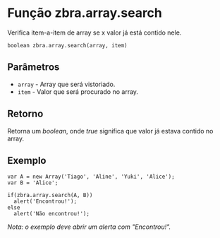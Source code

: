 # Função zbra.array.search

Verifica item-a-item de array se x valor já está contido nele.

    boolean zbra.array.search(array, item)

## Parâmetros
* ```array``` - Array que será vistoriado.
* ```item``` - Valor que será procurado no array.

## Retorno
Retorna um _boolean_, onde _true_ significa que valor já estava contido no array.

## Exemplo

    var A = new Array('Tiago', 'Aline', 'Yuki', 'Alice');
    var B = 'Alice';
    
    if(zbra.array.search(A, B))
      alert('Encontrou!');
    else
      alert('Não encontrou!');

_Nota: o exemplo deve abrir um alerta com "Encontrou!"._

